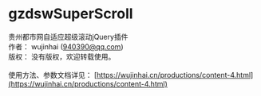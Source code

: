 # gzdswSuperScroll
贵州都市网自适应超级滚动jQuery插件<br/>
作者： wujinhai (940390@qq.com)<br/>
版权： 没有版权，欢迎转载使用。<br/>
<br/>
使用方法、参数文档详见： [https://wujinhai.cn/productions/content-4.html](https://wujinhai.cn/productions/content-4.html)